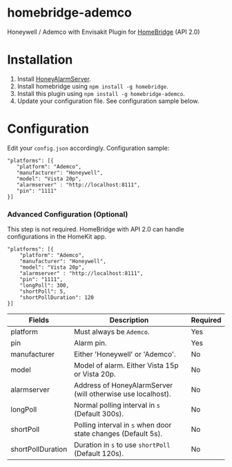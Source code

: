 # homebridge-ademco
Honeywell / Ademco with Envisakit Plugin for [HomeBridge](https://github.com/nfarina/homebridge) (API 2.0)


# Installation

1. Install [HoneyAlarmServer](https://github.com/MattTW/HoneyAlarmServer).
2. Install homebridge using `npm install -g homebridge`.
3. Install this plugin using `npm install -g homebridge-ademco`.
4. Update your configuration file. See configuration sample below.

# Configuration
Edit your `config.json` accordingly. Configuration sample:
 ```
"platforms": [{
    "platform": "Ademco",
    "manufacturer": "Honeywell",
    "model": "Vista 20p",
    "alarmserver" : "http://localhost:8111",
    "pin": "1111"
}]
```

### Advanced Configuration (Optional)
This step is not required. HomeBridge with API 2.0 can handle configurations in the HomeKit app.
```
"platforms": [{
    "platform": "Ademco",
    "manufacturer": "Honeywell",
    "model": "Vista 20p",
    "alarmserver" : "http://localhost:8111",
    "pin": "1111",
    "longPoll": 300,
    "shortPoll": 5,
    "shortPollDuration": 120
}]

```

| Fields            | Description                                                   | Required |
|-------------------|---------------------------------------------------------------|----------|
| platform          | Must always be `Ademco`.                                      | Yes      |
| pin               | Alarm pin.                                                    | Yes      |
| manufacturer      | Either 'Honeywell' or 'Ademco'.                               | No       |
| model             | Model of alarm. Either Vista 15p or Vista 20p.                | No       |
| alarmserver       | Address of HoneyAlarmServer (will otherwise use localhost).   | No       |
| longPoll          | Normal polling interval in `s` (Default 300s).                | No       |
| shortPoll         | Polling interval in `s` when door state changes (Default 5s). | No       |
| shortPollDuration | Duration in `s` to use `shortPoll` (Default 120s).            | No       |
